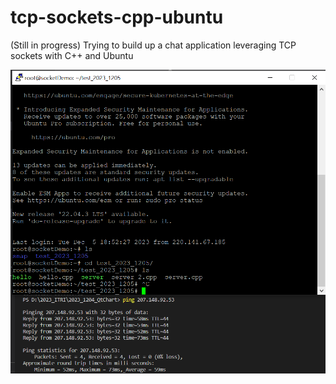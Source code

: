 # tcp-sockets-cpp-ubuntu
(Still in progress) Trying to build up a chat application leveraging TCP sockets with C++ and Ubuntu

![01](pictures/01.png)

